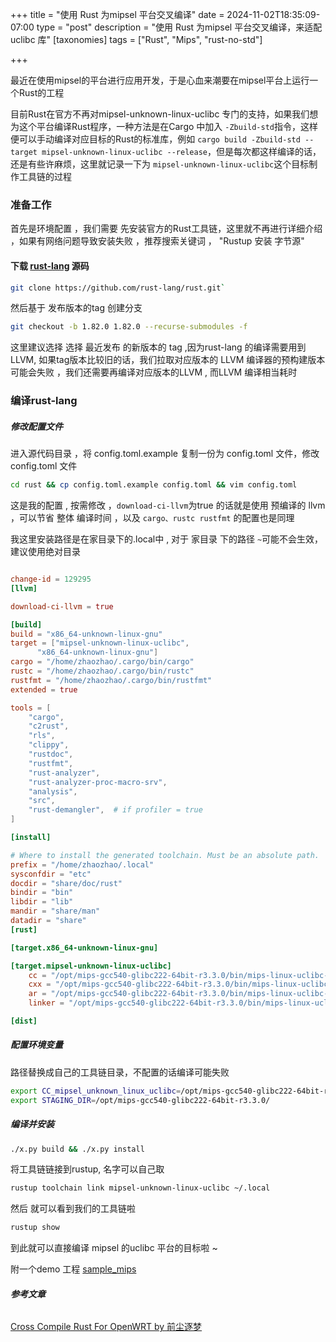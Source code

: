 +++
title = "使用 Rust 为mipsel 平台交叉编译"
date = 2024-11-02T18:35:09-07:00
type = "post"
description = "使用 Rust 为mipsel 平台交叉编译，来适配uclibc 库"
[taxonomies]
tags = ["Rust", "Mips", "rust-no-std"]

+++

最近在使用mipsel的平台进行应用开发，于是心血来潮要在mipsel平台上运行一个Rust的工程

目前Rust在官方不再对mipsel-unknown-linux-uclibc 专门的支持，如果我们想为这个平台编译Rust程序，一种方法是在Cargo 中加入 `-Zbuild-std`指令，这样便可以手动编译对应目标的Rust的标准库，例如 `cargo build -Zbuild-std --target mipsel-unknown-linux-uclibc --release`，但是每次都这样编译的话，还是有些许麻烦，这里就记录一下为 `mipsel-unknown-linux-uclibc`这个目标制作工具链的过程



### 准备工作

首先是环境配置 ，我们需要 先安装官方的Rust工具链，这里就不再进行详细介绍 ，如果有网络问题导致安装失败 ，推荐搜索关键词 ，           "Rustup 安装 字节源"

#### 下载 [rust-lang](https://github.com/rust-lang/rust) 源码 

```bash
git clone https://github.com/rust-lang/rust.git` 
```
然后基于 发布版本的tag 创建分支

```bash
git checkout -b 1.82.0 1.82.0 --recurse-submodules -f
```

 这里建议选择 选择 最近发布 的新版本的 tag ,因为rust-lang 的编译需要用到LLVM, 如果tag版本比较旧的话，我们拉取对应版本的 LLVM 编译器的预构建版本可能会失败 ，我们还需要再编译对应版本的LLVM , 而LLVM 编译相当耗时 

### 编译rust-lang

##### 修改配置文件 

进入源代码目录 ，将 config.toml.example 复制一份为 config.toml 文件，修改 config.toml 文件

```bash
cd rust && cp config.toml.example config.toml && vim config.toml
```

这是我的配置 , 按需修改 ，`download-ci-llvm`为true 的话就是使用 预编译的 llvm ，可以节省 整体 编译时间 ，以及  `cargo、rustc rustfmt` 的配置也是同理

我这里安装路径是在家目录下的.local中 ,  对于 家目录 下的路径 `~`可能不会生效，建议使用绝对目录 

```toml

change-id = 129295
[llvm]

download-ci-llvm = true

[build]
build = "x86_64-unknown-linux-gnu"
target = ["mipsel-unknown-linux-uclibc",
	  "x86_64-unknown-linux-gnu"]
cargo = "/home/zhaozhao/.cargo/bin/cargo"
rustc = "/home/zhaozhao/.cargo/bin/rustc"
rustfmt = "/home/zhaozhao/.cargo/bin/rustfmt"
extended = true

tools = [
    "cargo",
    "c2rust",
    "rls",
    "clippy",
    "rustdoc",
    "rustfmt",
    "rust-analyzer",
    "rust-analyzer-proc-macro-srv",
    "analysis",
    "src",
    "rust-demangler",  # if profiler = true
]

[install]

# Where to install the generated toolchain. Must be an absolute path.
prefix = "/home/zhaozhao/.local"
sysconfdir = "etc"
docdir = "share/doc/rust"
bindir = "bin"
libdir = "lib"
mandir = "share/man"
datadir = "share"
[rust]

[target.x86_64-unknown-linux-gnu]

[target.mipsel-unknown-linux-uclibc]
    cc = "/opt/mips-gcc540-glibc222-64bit-r3.3.0/bin/mips-linux-uclibc-gnu-gcc"
    cxx = "/opt/mips-gcc540-glibc222-64bit-r3.3.0/bin/mips-linux-uclibc-gnu-c++"
    ar = "/opt/mips-gcc540-glibc222-64bit-r3.3.0/bin/mips-linux-uclibc-gnu-ar"
    linker = "/opt/mips-gcc540-glibc222-64bit-r3.3.0/bin/mips-linux-uclibc-gnu-gcc"

[dist]

```

##### 配置环境变量

路径替换成自己的工具链目录，不配置的话编译可能失败

```bash
export CC_mipsel_unknown_linux_uclibc=/opt/mips-gcc540-glibc222-64bit-r3.3.0/bin/mips-linux-uclibc-gnu-gcc
export STAGING_DIR=/opt/mips-gcc540-glibc222-64bit-r3.3.0/
```



##### 编译并安装 

```bash
./x.py build && ./x.py install 
```

将工具链链接到rustup, 名字可以自己取

```bash
rustup toolchain link mipsel-unknown-linux-uclibc ~/.local
```

然后 就可以看到我们的工具链啦 

```bash
rustup show
```



到此就可以直接编译 mipsel 的uclibc 平台的目标啦 ~ 

附一个demo 工程 [sample_mips](https://github.com/zhaozhao27/sample_mips)

###### **参考文章**

 [Cross Compile Rust For OpenWRT by 前尘逐梦](https://qianchenzhumeng.github.io/posts/cross-compile-rust-for-openwrt/)
